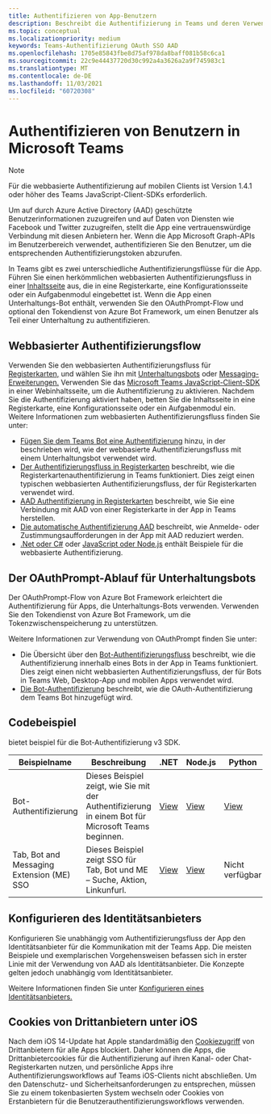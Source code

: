```yaml
---
title: Authentifizieren von App-Benutzern
description: Beschreibt die Authentifizierung in Teams und deren Verwendung in den Apps
ms.topic: conceptual
ms.localizationpriority: medium
keywords: Teams-Authentifizierung OAuth SSO AAD
ms.openlocfilehash: 1705e85843fbe8d75af978da8baff081b58c6ca1
ms.sourcegitcommit: 22c9e44437720d30c992a4a3626a2a9f745983c1
ms.translationtype: MT
ms.contentlocale: de-DE
ms.lasthandoff: 11/03/2021
ms.locfileid: "60720308"
---
```

# <a name="authenticate-users-in-microsoft-teams"></a>Authentifizieren von Benutzern in Microsoft Teams

> [!Note]
> Für die webbasierte Authentifizierung auf mobilen Clients ist Version 1.4.1 oder höher des Teams JavaScript-Client-SDKs erforderlich.

Um auf durch Azure Active Directory (AAD) geschützte Benutzerinformationen zuzugreifen und auf Daten von Diensten wie Facebook und Twitter zuzugreifen, stellt die App eine vertrauenswürdige Verbindung mit diesen Anbietern her. Wenn die App Microsoft Graph-APIs im Benutzerbereich verwendet, authentifizieren Sie den Benutzer, um die entsprechenden Authentifizierungstoken abzurufen.

In Teams gibt es zwei unterschiedliche Authentifizierungsflüsse für die App. Führen Sie einen herkömmlichen webbasierten Authentifizierungsfluss in einer [Inhaltsseite](~/tabs/how-to/create-tab-pages/content-page.md) aus, die in eine Registerkarte, eine Konfigurationsseite oder ein Aufgabenmodul eingebettet ist. Wenn die App einen Unterhaltungs-Bot enthält, verwenden Sie den OAuthPrompt-Flow und optional den Tokendienst von Azure Bot Framework, um einen Benutzer als Teil einer Unterhaltung zu authentifizieren.

## <a name="web-based-authentication-flow"></a>Webbasierter Authentifizierungsflow

Verwenden Sie den webbasierten Authentifizierungsfluss für [Registerkarten,](~/tabs/what-are-tabs.md) und wählen Sie ihn mit [Unterhaltungsbots](~/bots/what-are-bots.md) oder [Messaging-Erweiterungen.](~/messaging-extensions/what-are-messaging-extensions.md) Verwenden Sie das [Microsoft Teams JavaScript-Client-SDK](/javascript/api/overview/msteams-client) in einer Webinhaltsseite, um die Authentifizierung zu aktivieren. Nachdem Sie die Authentifizierung aktiviert haben, betten Sie die Inhaltsseite in eine Registerkarte, eine Konfigurationsseite oder ein Aufgabenmodul ein. Weitere Informationen zum webbasierten Authentifizierungsfluss finden Sie unter:

* [Fügen Sie dem Teams Bot eine Authentifizierung](~/bots/how-to/authentication/add-authentication.md) hinzu, in der beschrieben wird, wie der webbasierte Authentifizierungsfluss mit einem Unterhaltungsbot verwendet wird.
* [Der Authentifizierungsfluss in Registerkarten](~/tabs/how-to/authentication/auth-flow-tab.md) beschreibt, wie die Registerkartenauthentifizierung in Teams funktioniert. Dies zeigt einen typischen webbasierten Authentifizierungsfluss, der für Registerkarten verwendet wird.
* [AAD Authentifizierung in Registerkarten](~/tabs/how-to/authentication/auth-tab-AAD.md) beschreibt, wie Sie eine Verbindung mit AAD von einer Registerkarte in der App in Teams herstellen.
* [Die automatische Authentifizierung AAD](~/tabs/how-to/authentication/auth-silent-AAD.md) beschreibt, wie Anmelde- oder Zustimmungsaufforderungen in der App mit AAD reduziert werden.
* [.Net oder C#](https://github.com/OfficeDev/microsoft-teams-sample-complete-csharp) oder [JavaScript oder Node.js](https://github.com/OfficeDev/microsoft-teams-sample-complete-node) enthält Beispiele für die webbasierte Authentifizierung.

## <a name="the-oauthprompt-flow-for-conversational-bots"></a>Der OAuthPrompt-Ablauf für Unterhaltungsbots

Der OAuthPrompt-Flow von Azure Bot Framework erleichtert die Authentifizierung für Apps, die Unterhaltungs-Bots verwenden. Verwenden Sie den Tokendienst von Azure Bot Framework, um die Tokenzwischenspeicherung zu unterstützen.

Weitere Informationen zur Verwendung von OAuthPrompt finden Sie unter:

* Die Übersicht über den [Bot-Authentifizierungsfluss](~/bots/how-to/authentication/auth-flow-bot.md) beschreibt, wie die Authentifizierung innerhalb eines Bots in der App in Teams funktioniert. Dies zeigt einen nicht webbasierten Authentifizierungsfluss, der für Bots in Teams Web, Desktop-App und mobilen Apps verwendet wird.
* [Die Bot-Authentifizierung](~/bots/how-to/authentication/add-authentication.md) beschreibt, wie die OAuth-Authentifizierung dem Teams Bot hinzugefügt wird.

## <a name="code-sample"></a>Codebeispiel

bietet beispiel für die Bot-Authentifizierung v3 SDK.

| **Beispielname** | **Beschreibung** | **.NET** | **Node.js** | **Python** |
|---------------|------------|------------|-------------|---------------|
| Bot-Authentifizierung | Dieses Beispiel zeigt, wie Sie mit der Authentifizierung in einem Bot für Microsoft Teams beginnen. | [View](https://github.com/microsoft/BotBuilder-Samples/tree/master/samples/csharp_dotnetcore/46.teams-auth) | [View](https://github.com/microsoft/BotBuilder-Samples/tree/master/samples/javascript_nodejs/46.teams-auth) | [View](https://github.com/microsoft/BotBuilder-Samples/tree/main/samples/python/46.teams-auth) |
| Tab, Bot and Messaging Extension (ME) SSO | Dieses Beispiel zeigt SSO für Tab, Bot und ME – Suche, Aktion, Linkunfurl. |  [View](https://github.com/OfficeDev/Microsoft-Teams-Samples/tree/main/samples/app-sso/csharp) | [View](https://github.com/OfficeDev/Microsoft-Teams-Samples/tree/main/samples/app-sso/nodejs) | Nicht verfügbar |


## <a name="configure-the-identity-provider"></a>Konfigurieren des Identitätsanbieters

Konfigurieren Sie unabhängig vom Authentifizierungsfluss der App den Identitätsanbieter für die Kommunikation mit der Teams App. Die meisten Beispiele und exemplarischen Vorgehensweisen befassen sich in erster Linie mit der Verwendung von AAD als Identitätsanbieter. Die Konzepte gelten jedoch unabhängig vom Identitätsanbieter. 

Weitere Informationen finden Sie unter [Konfigurieren eines Identitätsanbieters.](~/concepts/authentication/configure-identity-provider.md)

## <a name="third-party-cookies-on-ios"></a>Cookies von Drittanbietern unter iOS

Nach dem iOS 14-Update hat Apple standardmäßig den [Cookiezugriff](https://webkit.org/blog/10218/full-third-party-cookie-blocking-and-more/) von Drittanbietern für alle Apps blockiert. Daher können die Apps, die Drittanbietercookies für die Authentifizierung auf ihren Kanal- oder Chat-Registerkarten nutzen, und persönliche Apps ihre Authentifizierungsworkflows auf Teams iOS-Clients nicht abschließen. Um den Datenschutz- und Sicherheitsanforderungen zu entsprechen, müssen Sie zu einem tokenbasierten System wechseln oder Cookies von Erstanbietern für die Benutzerauthentifizierungsworkflows verwenden.
